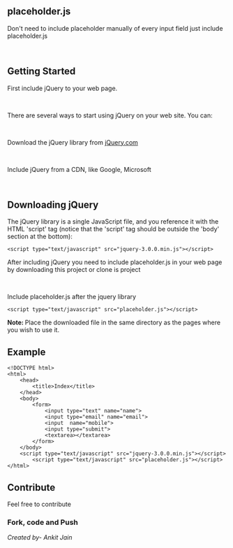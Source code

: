 <h2>placeholder.js</h2>

<p>Don't need to include placeholder manually of every input field just include placeholder.js</p><br>

<h2>Getting Started</h2>

<p>First include jQuery to your web page.</p><br>

<p>There are several ways to start using jQuery on your web site. You can:</p><br>

<p>Download the jQuery library from <a href="http://www.jQuery.com">jQuery.com</a></p><br>
<p>Include jQuery from a CDN, like Google, Microsoft</p><br>

<h2>Downloading jQuery</h2>
<p>The jQuery library is a single JavaScript file, and you reference it with the HTML 'script' tag (notice that the 'script' tag should be outside the 'body' section at the bottom):</p>

```
<script type="text/javascript" src="jquery-3.0.0.min.js"></script>
```

<p>After including jQuery you need to include placeholder.js in your web page by downloading this project or clone is project</p><br>
<p>Include placeholder.js after the jquery library</p>

```
<script type="text/javascript" src="placeholder.js"></script>
```

<p><b>Note: </b>Place the downloaded file in the same directory as the pages where you wish to use it.</p>

<h2>Example</h2>

	<!DOCTYPE html>
	<html>
		<head>
			<title>Index</title>
		</head>
		<body>
			<form>
				<input type="text" name="name">
				<input type="email" name="email">
				<input  name="mobile">
				<input type="submit">
				<textarea></textarea>
			</form>
		</body>
		<script type="text/javascript" src="jquery-3.0.0.min.js"></script> 
			<script type="text/javascript" src="placeholder.js"></script>
	</html>

<h2>Contribute</h2>
<p>Feel free to contribute</p>
<h3>Fork, code and Push</h3>

<address>Created by- Ankit Jain</address>
